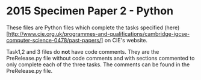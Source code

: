 # 2015 Specimen Paper 2 - Python

These files are Python files which complete the tasks specified (here)[http://www.cie.org.uk/programmes-and-qualifications/cambridge-igcse-computer-science-0478/past-papers/] on CIE's website.

Task1,2 and 3 files do **not** have code comments. They are the PreRelease.py file without code comments and with sections commented to only complete each of the three tasks. The comments can be found in the PreRelease.py file.